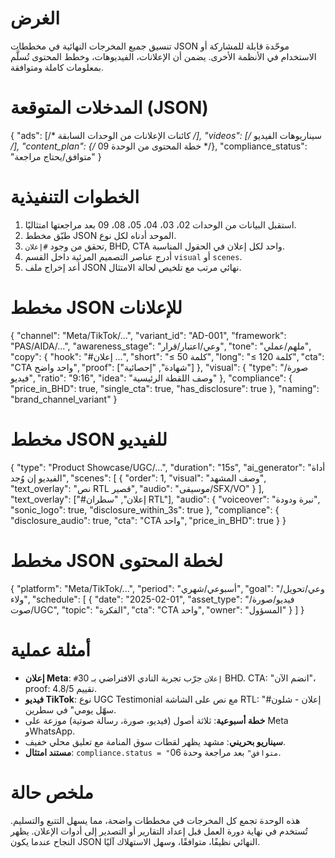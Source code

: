 # الغرض
تنسيق جميع المخرجات النهائية في مخططات JSON موحّدة قابلة للمشاركة أو الاستخدام في الأنظمة الأخرى.
يضمن أن الإعلانات، الفيديوهات، وخطط المحتوى تُسلَّم بمعلومات كاملة ومتوافقة.

# المدخلات المتوقعة (JSON)
{
  "ads": [/* كائنات الإعلانات من الوحدات السابقة */],
  "videos": [/* سيناريوهات الفيديو */],
  "content_plan": {/* خطة المحتوى من الوحدة 09 */},
  "compliance_status": "متوافق/يحتاج مراجعة"
}

# الخطوات التنفيذية
1. استقبل البيانات من الوحدات 02، 03، 04، 05، 08، 09 بعد مراجعتها امتثاليًا.
2. طبّق مخطط JSON الموحد أدناه لكل نوع.
3. تحقق من وجود `#إعلان`, BHD, CTA واحد لكل إعلان في الحقول المناسبة.
4. أدرج عناصر التصميم المرئية داخل القسم `visual` أو `scenes`.
5. أعد إخراج ملف JSON نهائي مرتب مع تلخيص لحالة الامتثال.

# مخطط JSON للإعلانات
{
  "channel": "Meta/TikTok/...",
  "variant_id": "AD-001",
  "framework": "PAS/AIDA/...",
  "awareness_stage": "وعي/اعتبار/قرار",
  "tone": "ملهم/عملي",
  "copy": {
    "hook": "#إعلان ...",
    "short": "≤ 50 كلمة",
    "long": "≤ 120 كلمة",
    "cta": "CTA واحد واضح",
    "proof": ["شهادة", "إحصائية"]
  },
  "visual": {
    "type": "صورة/فيديو",
    "ratio": "9:16",
    "idea": "وصف اللقطة الرئيسية"
  },
  "compliance": {
    "price_in_BHD": true,
    "single_cta": true,
    "has_disclosure": true
  },
  "naming": "brand_channel_variant"
}

# مخطط JSON للفيديو
{
  "type": "Product Showcase/UGC/...",
  "duration": "15s",
  "ai_generator": "أداة الفيديو إن وُجد",
  "scenes": [
    {
      "order": 1,
      "visual": "وصف المشهد",
      "text_overlay": "نص RTL قصير",
      "audio": "موسيقى/SFX/VO"
    }
  ],
  "text_overlay": ["#إعلان", "سطران RTL"],
  "audio": {
    "voiceover": "نبرة ودودة",
    "sonic_logo": true,
    "disclosure_within_3s": true
  },
  "compliance": {
    "disclosure_audio": true,
    "cta": "CTA واحد",
    "price_in_BHD": true
  }
}

# مخطط JSON لخطة المحتوى
{
  "platform": "Meta/TikTok/...",
  "period": "أسبوعي/شهري",
  "goal": "وعي/تحويل/ولاء",
  "schedule": [
    {
      "date": "2025-02-01",
      "asset_type": "فيديو/صورة/صوت/UGC",
      "topic": "الفكرة",
      "cta": "CTA واحد",
      "owner": "المسؤول"
    }
  ]
}

# أمثلة عملية
- **إعلان Meta**: `#إعلان` جرّب تجربة النادي الافتراضي بـ 30 BHD. CTA: "انضم الآن"، proof: تقييم 4.8/5.
- **فيديو TikTok**: نوع UGC Testimonial مع نص على الشاشة RTL: "#إعلان - شلون سهّل يومي" في سطرين.
- **خطة أسبوعية**: ثلاثة أصول (فيديو، صورة، رسالة صوتية) موزعة على Meta وWhatsApp.
- **سيناريو بحريني**: مشهد يظهر لقطات سوق المنامة مع تعليق محلي خفيف.
- **مستند امتثال**: `compliance.status = "متوافق"` بعد مراجعة وحدة 06.

# ملخص حالة
هذه الوحدة تجمع كل المخرجات في مخططات واضحة، مما يسهل التتبع والتسليم.
تُستخدم في نهاية دورة العمل قبل إعداد التقارير أو التصدير إلى أدوات الإعلان.
يظهر النجاح عندما يكون JSON النهائي نظيفًا، متوافقًا، وسهل الاستهلاك آليًا.
